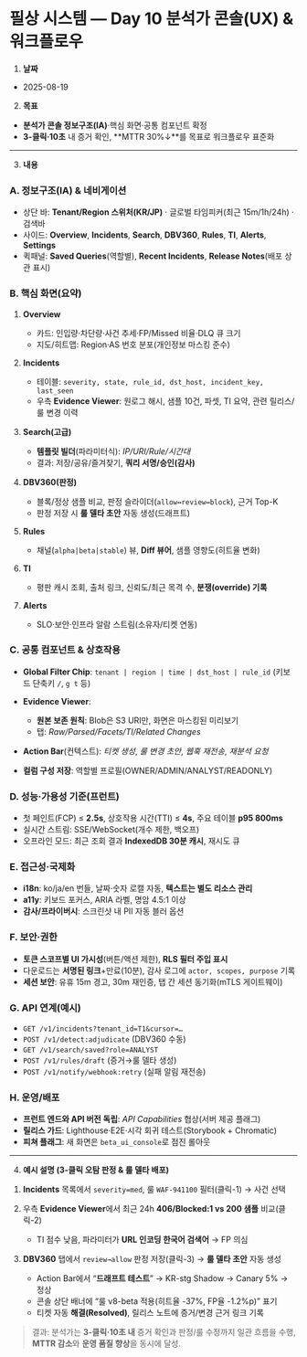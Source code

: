 # 필상 시스템 — Day 10 분석가 콘솔(UX) & 워크플로우

1. **날짜**

* 2025-08-19

2. **목표**

* **분석가 콘솔 정보구조(IA)**·핵심 화면·공통 컴포넌트 확정
* **3-클릭·10초** 내 증거 확인, **MTTR 30%↓**를 목표로 워크플로우 표준화

---

3. **내용**

### A. 정보구조(IA) & 네비게이션

* 상단 바: **Tenant/Region 스위처(KR/JP)** · 글로벌 타임피커(최근 15m/1h/24h) · 검색바
* 사이드: **Overview**, **Incidents**, **Search**, **DBV360**, **Rules**, **TI**, **Alerts**, **Settings**
* 퀵패널: **Saved Queries**(역할별), **Recent Incidents**, **Release Notes**(배포 상관 표시)

### B. 핵심 화면(요약)

1. **Overview**

   * 카드: 인입량·차단량·사건 추세·FP/Missed 비율·DLQ 큐 크기
   * 지도/히트맵: Region·AS 번호 분포(개인정보 마스킹 준수)
2. **Incidents**

   * 테이블: `severity, state, rule_id, dst_host, incident_key, last_seen`
   * 우측 **Evidence Viewer**: 원로그 해시, 샘플 10건, 파셋, TI 요약, 관련 릴리스/룰 변경 이력
3. **Search(고급)**

   * **템플릿 빌더**(파라미터식): *IP/URI/Rule/시간대*
   * 결과: 저장/공유/즐겨찾기, **쿼리 서명/승인(감사)**
4. **DBV360(판정)**

   * 블록/정상 샘플 비교, 판정 슬라이더(`allow↔review↔block`), 근거 Top-K
   * 판정 저장 시 **룰 델타 초안** 자동 생성(드래프트)
5. **Rules**

   * 채널(`alpha|beta|stable`) 뷰, **Diff 뷰어**, 샘플 영향도(히트율 변화)
6. **TI**

   * 평판 캐시 조회, 출처 링크, 신뢰도/최근 목격 수, **분쟁(override) 기록**
7. **Alerts**

   * SLO·보안·인프라 알람 스트림(소유자/티켓 연동)

### C. 공통 컴포넌트 & 상호작용

* **Global Filter Chip**: `tenant | region | time | dst_host | rule_id` (키보드 단축키 `/`, `g t` 등)
* **Evidence Viewer**:

  * **원본 보존 원칙**: Blob은 S3 URI만, 화면은 마스킹된 미리보기
  * 탭: *Raw/Parsed/Facets/TI/Related Changes*
* **Action Bar**(컨텍스트): *티켓 생성*, *룰 변경 초안*, *웹훅 재전송*, *재분석 요청*
* **컬럼 구성 저장**: 역할별 프로필(OWNER/ADMIN/ANALYST/READONLY)

### D. 성능·가용성 기준(프런트)

* 첫 페인트(FCP) ≤ **2.5s**, 상호작용 시간(TTI) ≤ **4s**, 주요 테이블 **p95 800ms**
* 실시간 스트림: SSE/WebSocket(개수 제한, 백오프)
* 오프라인 모드: 최근 조회 결과 **IndexedDB 30분 캐시**, 재시도 큐

### E. 접근성·국제화

* **i18n**: ko/ja/en 번들, 날짜·숫자 로캘 자동, **텍스트는 별도 리소스 관리**
* **a11y**: 키보드 포커스, ARIA 라벨, 명암 4.5:1 이상
* **감사/프라이버시**: 스크린샷 내 PII 자동 블러 옵션

### F. 보안·권한

* **토큰 스코프별 UI 가시성**(버튼/액션 제한), **RLS 필터 주입 표시**
* 다운로드는 **서명된 링크**+만료(10분), 감사 로그에 `actor, scopes, purpose` 기록
* **세션 보안**: 유휴 15m 경고, 30m 재인증, 탭 간 세션 동기화(mTLS 게이트웨이)

### G. API 연계(예시)

* `GET /v1/incidents?tenant_id=T1&cursor=…`
* `POST /v1/detect:adjudicate` (DBV360 수동)
* `GET /v1/search/saved?role=ANALYST`
* `POST /v1/rules/draft` (증거→룰 델타 생성)
* `POST /v1/notify/webhook:retry` (실패 알림 재전송)

### H. 운영/배포

* **프런트 엔드와 API 버전 독립**: *API Capabilities* 협상(서버 제공 플래그)
* **릴리스 가드**: Lighthouse·E2E·시각 회귀 테스트(Storybook + Chromatic)
* **피쳐 플래그**: 새 화면은 `beta_ui_console`로 점진 롤아웃

---

4. **예시 설명 (3-클릭 오탐 판정 & 룰 델타 배포)**

1) **Incidents** 목록에서 `severity=med`, 룰 `WAF-941100` 필터(클릭-1) → 사건 선택
2) 우측 **Evidence Viewer**에서 최근 24h **406/Blocked:1 vs 200 샘플** 비교(클릭-2)

   * TI 점수 낮음, 파라미터가 **URL 인코딩 한국어 검색어** → FP 의심
3) **DBV360** 탭에서 `review→allow` 판정 저장(클릭-3) → **룰 델타 초안** 자동 생성

   * Action Bar에서 “**드래프트 테스트**” → KR-stg Shadow → Canary 5% → 정상
   * 콘솔 상단 배너에 “룰 v8-beta 적용(히트율 -37%, FP율 -1.2%p)” 표기
   * 티켓 자동 **해결(Resolved)**, 릴리스 노트에 증거/변경 근거 링크 기록

> 결과: 분석가는 **3-클릭·10초 내** 증거 확인과 판정/룰 수정까지 일관 흐름을 수행, **MTTR 감소**와 **운영 품질 향상**을 동시에 달성.

